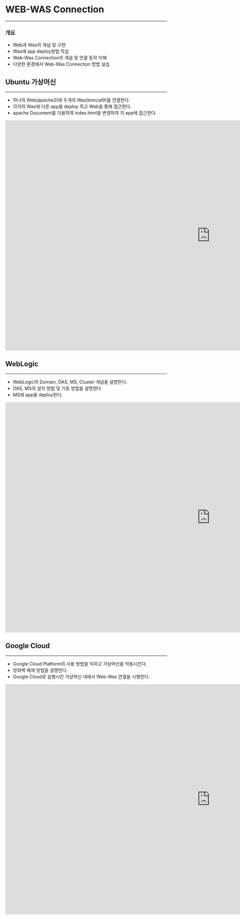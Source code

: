 # WEB-WAS Connection

---

### 개요

- Web과 Was의 개념 및 구현
- Was에 app deploy방법 학습
- Web-Was Connection의 개념 및 연결 동작 이해
- 다양한 환경에서 Web-Was Connection 방법 실습

## Ubuntu 가상머신

---

- 하나의 Web(apache2)에 두개의 Was(tomcat9)를 연결한다.
- 각각의 Was에 다른 app을 deploy 하고 Web을 통해 접근한다.
- apache Document를 이용하여 index.html을 변경하여 각 app에 접근한다.

<iframe width="1276" height="718" src="https://www.youtube.com/embed/RgaOvXo5XMI" title="YouTube video player" frameborder="0" allow="accelerometer; autoplay; clipboard-write; encrypted-media; gyroscope; picture-in-picture" allowfullscreen></iframe>

## WebLogic

---

- WebLogic의 Domain, DAS, MS, Cluster 개념을 설명한다.
- DAS, MS의 설치 방법 및 기동 방법을 설명한다
- MS에 app을 deploy한다.

<iframe width="1276" height="718" src="https://www.youtube.com/embed/wo5SD4BZPHE" title="YouTube video player" frameborder="0" allow="accelerometer; autoplay; clipboard-write; encrypted-media; gyroscope; picture-in-picture" allowfullscreen></iframe>

## Google Cloud

---

- Google Cloud Platform의 사용 방법을 익히고 가상머신을 작동시킨다.
- 방화벽 해제 방법을 설명한다.
- Google Cloud로 실행시킨 가상머신 내에서 Web-Was 연결을 시행한다.

<iframe width="1276" height="718" src="https://www.youtube.com/embed/BibHDlDEKfI" title="YouTube video player" frameborder="0" allow="accelerometer; autoplay; clipboard-write; encrypted-media; gyroscope; picture-in-picture" allowfullscreen></iframe>

